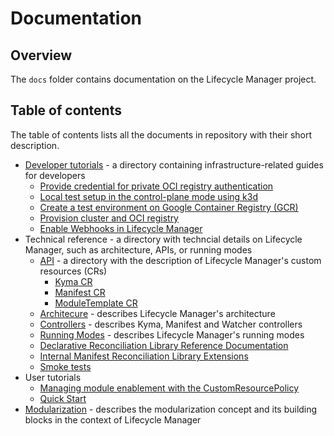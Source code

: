 # Documentation

## Overview

The `docs` folder contains documentation on the Lifecycle Manager project.

## Table of contents

The table of contents lists all the documents in repository with their short description.

- [Developer tutorials](./developer-tutorials/README.md) - a directory containing infrastructure-related guides for developers
  - [Provide credential for private OCI registry authentication](./developer-tutorials/config-private-registry.md)
  - [Local test setup in the control-plane mode using k3d](./developer-tutorials/local-test-setup.md)
  - [Create a test environment on Google Container Registry (GCR)](./developer-tutorials/prepare-gcr-registry.md)
  - [Provision cluster and OCI registry](./developer-tutorials/provision-cluster-and-registry.md)
  - [Enable Webhooks in Lifecycle Manager](./developer-tutorials/starting-operator-with-webhooks.md)
- Technical reference - a directory with techncial details on Lifecycle Manager, such as architecture, APIs, or running modes
  - [API](./technical-reference/api/README.md) - a directory with the description of Lifecycle Manager's custom resources (CRs)
    - [Kyma CR](./technical-reference/api/kyma-cr.md)
    - [Manifest CR](./technical-reference/api/manifest-cr.md)
    - [ModuleTemplate CR](./technical-reference/api/moduleTemplate-cr.md)
  - [Architecure](./technical-reference/architecture.md) - describes Lifecycle Manager's architecture
  - [Controllers](./technical-reference/controllers.md) - describes Kyma, Manifest and Watcher controllers
  - [Running Modes](./technical-reference/running-modes.md) - describes Lifecycle Manager's running modes
  - [Declarative Reconciliation Library Reference Documentation](../internal/declarative/README.md)
  - [Internal Manifest Reconciliation Library Extensions](../internal/manifest/README.md)
  - [Smoke tests](../tests/smoke_test/README.md)
- User tutorials
  - [Managing module enablement with the CustomResourcePolicy](./user-tutorials/02-10-manage-module-with-custom-resource-policy.md)
  - [Quick Start](./user-tutorials/01-10-control-plane-quick-start.md)
- [Modularization](modularization.md) - describes the modularization concept and its building blocks in the context of Lifecycle Manager
